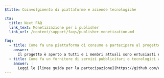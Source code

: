 ```yaml
---
$title: Coinvolgimento di piattaforme e aziende tecnologiche

cta:
  title: Next FAQ
  link_text: Monetizzazione per i publisher
  link_url: /content/support/faqs/publisher-monetization.md

faq:
  - title: Come fa una piattaforma di consumo a partecipare al progetto Accelerated Mobile Pages?
    answer: |
      Il progetto è aperto a tutti e i membri attuali sono entusiasti di relazionarsi con le piattaforme di consumo nell'ambito dell'iniziativa. Google ha messo a disposizione gratuitamente la sua cache per tutti, incluse le piattaforme di consumo che vorrebbero visualizzare i contenuti AMP nel loro ambiente. Contattaci tramite [GitHub](https://github.com/ampproject/amphtml/issues/new) e cercheremo di rispondere alle tue domande nel più breve tempo possibile.
  - title: Come fa un fornitore di servizi pubblicitari o tecnologici a partecipare al progetto Accelerated Mobile Pages?
    answer: |
      Leggi le [linee guida per la partecipazione](https://github.com/ampproject/amphtml/tree/master/3p#ads) e contattaci tramite [GitHub](https://github.com/ampproject/amphtml/issues/new).
---
```

